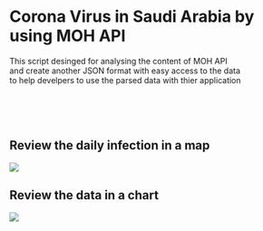 # Corona Virus in Saudi Arabia by using MOH API

This script desinged for analysing the content of MOH API <br>
and create another JSON format with easy access to the data <br>
to help develpers to use the parsed data with thier application <br>

<br><br><br>
## Review the daily infection in a map 

<img src="https://github.com/Rooman77/Corona-Virus-in-Saudi-Arabia-by-using-MOH-API/blob/master/MAPreview.JPG"/>


## Review the data in a chart

<img src="https://github.com/Rooman77/Corona-Virus-in-Saudi-Arabia-by-using-MOH-API/blob/master/ReviewChart.png"/>
